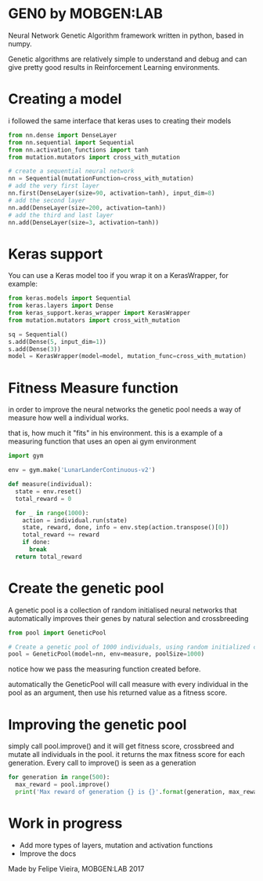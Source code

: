 # GEN0 by MOBGEN:LAB
Neural Network Genetic Algorithm framework written in python, based in numpy.

Genetic algorithms are relatively simple to understand and debug and can give
pretty good results in Reinforcement Learning environments. 

# Creating a model
i followed the same interface that keras uses to creating their models
```python
from nn.dense import DenseLayer
from nn.sequential import Sequential
from nn.activation_functions import tanh
from mutation.mutators import cross_with_mutation

# create a sequential neural network
nn = Sequential(mutationFunction=cross_with_mutation)
# add the very first layer
nn.first(DenseLayer(size=90, activation=tanh), input_dim=8)
# add the second layer
nn.add(DenseLayer(size=200, activation=tanh))
# add the third and last layer
nn.add(DenseLayer(size=3, activation=tanh))
```

# Keras support
You can use a Keras model too if you wrap it on a KerasWrapper, for example:
```python
from keras.models import Sequential
from keras.layers import Dense
from keras_support.keras_wrapper import KerasWrapper
from mutation.mutators import cross_with_mutation

sq = Sequential()
s.add(Dense(5, input_dim=1))
s.add(Dense(3))
model = KerasWrapper(model=model, mutation_func=cross_with_mutation)
```

# Fitness Measure function
in order to improve the neural networks the genetic pool needs a way of measure how well a individual works.

that is, how much it "fits" in his environment.
this is a example of a measuring function that uses an open ai gym environment
```python
import gym

env = gym.make('LunarLanderContinuous-v2')

def measure(individual):
  state = env.reset()
  total_reward = 0

  for _ in range(1000):
    action = individual.run(state)
    state, reward, done, info = env.step(action.transpose()[0])
    total_reward += reward
    if done:
      break
  return total_reward
```

# Create the genetic pool
A genetic pool is a collection of random initialised neural networks that automatically improves their genes by natural selection and crossbreeding

```python
from pool import GeneticPool

# Create a genetic pool of 1000 individuals, using random initialized clones of nn and using the fitness measuring function measure
pool = GeneticPool(model=nn, env=measure, poolSize=1000)
```
notice how we pass the measuring function created before.


automatically the GeneticPool will call measure with every individual in the pool as an argument, then use his returned value as a fitness score.

# Improving the genetic pool
simply call pool.improve() and it will get fitness score, crossbreed and mutate all individuals in the pool.
it returns the max fitness score for each generation.
Every call to improve() is seen as a generation
```python
for generation in range(500):
  max_reward = pool.improve()
  print('Max reward of generation {} is {}'.format(generation, max_reward))
```

# Work in progress
- Add more types of layers, mutation and activation functions
- Improve the docs

Made by Felipe Vieira, MOBGEN:LAB 2017
